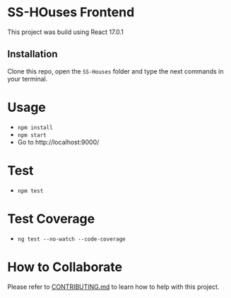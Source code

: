 # SS-HOuses Frontend

This project was build using React 17.0.1

## Installation

Clone this repo, open the `SS-Houses` folder and type the next commands in your terminal.

# Usage

- `npm install`
- `npm start`
- Go to http://localhost:9000/

# Test

- `npm test`

# Test Coverage

- `ng test --no-watch --code-coverage`

# How to Collaborate

Please refer to [CONTRIBUTING.md](/CONTRIBUTING.md) to learn how to help with this project.
